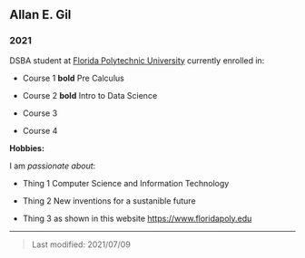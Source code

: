 ## Allan E. Gil

### 2021

DSBA student at [Florida Polytechnic University](https://www.floridapoly.edu) currently enrolled in: 

- Course 1 **bold** Pre Calculus

- Course 2 **bold** Intro to Data Science

- Course 3

- Course 4

**Hobbies:**

I am _passionate about_: 

- Thing 1 Computer Science and Information Technology

- Thing 2 New inventions for a sustanible future

- Thing 3 as shown in this website <https://www.floridapoly.edu>

***

> Last modified: 2021/07/09